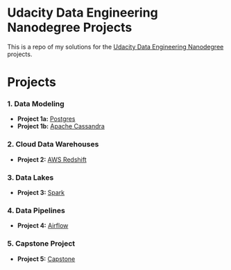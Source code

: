 # Udacity Data Engineering Nanodegree Projects

This is a repo of my solutions for the [Udacity Data Engineering Nanodegree](https://www.udacity.com/course/data-engineer-nanodegree--nd027) projects.

# Projects

### 1. Data Modeling

- **Project 1a:** [Postgres](project_01a/)
- **Project 1b:** [Apache Cassandra](project_01b/)

### 2. Cloud Data Warehouses

- **Project 2:** [AWS Redshift](project_02/)

### 3. Data Lakes

- **Project 3:** [Spark](project_03/)

### 4. Data Pipelines

- **Project 4:** [Airflow](project_04/)

### 5. Capstone Project

- **Project 5:** [Capstone](project_05/)
